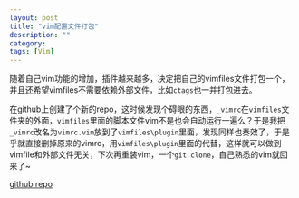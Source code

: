 ```yaml
---
layout: post
title: "vim配置文件打包"
description: ""
category: 
tags: [Vim]
---
```

随着自己vim功能的增加，插件越来越多，决定把自己的vimfiles文件打包一个，并且还希望vimfiles不需要依赖外部文件，比如`ctags`也一并打包进去。

在github上创建了个新的repo，这时候发现个碍眼的东西，`_vimrc`在`vimfiles`文件夹的外面，`vimfiles`里面的脚本文件vim不是也会自动运行一遍么？于是我把`_vimrc`改名为`vimrc.vim`放到了`vimfiles\plugin`里面，发现同样也奏效了，于是乎就直接删掉原来的vimrc，用`vimfiles\plugin`里面的代替，这样就可以做到vimfile和外部文件无关，下次再重装vim，一个`git clone`，自己熟悉的vim就回来了~

[github repo](https://github.com/cjld/vimfile)
